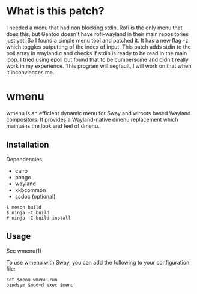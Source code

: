 # What is this patch?

I needed a menu that had non blocking stdin. Rofi is the only menu that does this, but Gentoo doesn't have rofi-wayland in their main repositories just yet. So I found a simple menu tool and patched it. It has a new flag -z which toggles outputting of the index of input. This patch adds stdin to the poll array in wayland.c and checks if stdin is ready to be read in the main loop. I tried using epoll but found that to be cumbersome and didn't really work in my experience. This program will segfault, I will work on that when it inconviences me.

# wmenu

wmenu is an efficient dynamic menu for Sway and wlroots based Wayland
compositors. It provides a Wayland-native dmenu replacement which maintains the
look and feel of dmenu.

## Installation

Dependencies:

- cairo
- pango
- wayland
- xkbcommon
- scdoc (optional)

```
$ meson build
$ ninja -C build
# ninja -C build install
```

## Usage

See wmenu(1)

To use wmenu with Sway, you can add the following to your configuration file:

```
set $menu wmenu-run
bindsym $mod+d exec $menu
```
